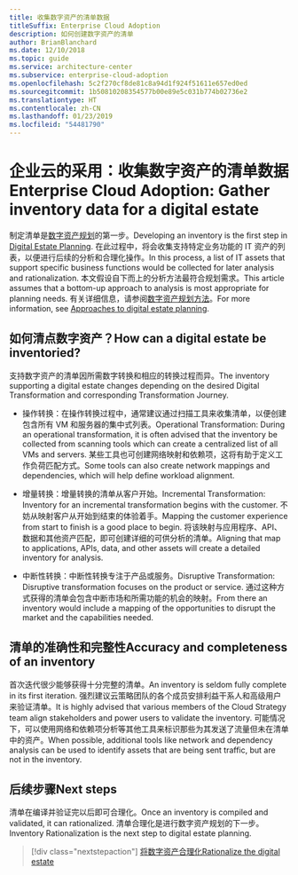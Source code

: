 ```yaml
---
title: 收集数字资产的清单数据
titleSuffix: Enterprise Cloud Adoption
description: 如何创建数字资产的清单
author: BrianBlanchard
ms.date: 12/10/2018
ms.topic: guide
ms.service: architecture-center
ms.subservice: enterprise-cloud-adoption
ms.openlocfilehash: 5c2f270cf8de81c8a94d1f924f51611e657ed0ed
ms.sourcegitcommit: 1b50810208354577b00e89e5c031b774b02736e2
ms.translationtype: HT
ms.contentlocale: zh-CN
ms.lasthandoff: 01/23/2019
ms.locfileid: "54481790"
---
```

# <a name="enterprise-cloud-adoption-gather-inventory-data-for-a-digital-estate"></a><span data-ttu-id="05aa7-103">企业云的采用：收集数字资产的清单数据</span><span class="sxs-lookup"><span data-stu-id="05aa7-103">Enterprise Cloud Adoption: Gather inventory data for a digital estate</span></span>

<span data-ttu-id="05aa7-104">制定清单是[数字资产规划](overview.md)的第一步。</span><span class="sxs-lookup"><span data-stu-id="05aa7-104">Developing an inventory is the first step in [Digital Estate Planning](overview.md).</span></span> <span data-ttu-id="05aa7-105">在此过程中，将会收集支持特定业务功能的 IT 资产的列表，以便进行后续的分析和合理化操作。</span><span class="sxs-lookup"><span data-stu-id="05aa7-105">In this process, a list of IT assets that support specific business functions would be collected for later analysis and rationalization.</span></span> <span data-ttu-id="05aa7-106">本文假设自下而上的分析方法最符合规划需求。</span><span class="sxs-lookup"><span data-stu-id="05aa7-106">This article assumes that a bottom-up approach to analysis is most appropriate for planning needs.</span></span> <span data-ttu-id="05aa7-107">有关详细信息，请参阅[数字资产规划方法](./approach.md)。</span><span class="sxs-lookup"><span data-stu-id="05aa7-107">For more information, see [Approaches to digital estate planning](./approach.md).</span></span>

## <a name="how-can-a-digital-estate-be-inventoried"></a><span data-ttu-id="05aa7-108">如何清点数字资产？</span><span class="sxs-lookup"><span data-stu-id="05aa7-108">How can a digital estate be inventoried?</span></span>

<span data-ttu-id="05aa7-109">支持数字资产的清单因所需数字转换和相应的转换过程而异。</span><span class="sxs-lookup"><span data-stu-id="05aa7-109">The inventory supporting a digital estate changes depending on the desired Digital Transformation and corresponding Transformation Journey.</span></span>

- <span data-ttu-id="05aa7-110">操作转换：在操作转换过程中，通常建议通过扫描工具来收集清单，以便创建包含所有 VM 和服务器的集中式列表。</span><span class="sxs-lookup"><span data-stu-id="05aa7-110">Operational Transformation: During an operational transformation, it is often advised that the inventory be collected from scanning tools which can create a centralized list of all VMs and servers.</span></span> <span data-ttu-id="05aa7-111">某些工具也可创建网络映射和依赖项，这将有助于定义工作负荷匹配方式。</span><span class="sxs-lookup"><span data-stu-id="05aa7-111">Some tools can also create network mappings and dependencies, which will help define workload alignment.</span></span>

- <span data-ttu-id="05aa7-112">增量转换：增量转换的清单从客户开始。</span><span class="sxs-lookup"><span data-stu-id="05aa7-112">Incremental Transformation: Inventory for an incremental transformation begins with the customer.</span></span> <span data-ttu-id="05aa7-113">不妨从映射客户从开始到结束的体验着手。</span><span class="sxs-lookup"><span data-stu-id="05aa7-113">Mapping the customer experience from start to finish is a good place to begin.</span></span> <span data-ttu-id="05aa7-114">将该映射与应用程序、API、数据和其他资产匹配，即可创建详细的可供分析的清单。</span><span class="sxs-lookup"><span data-stu-id="05aa7-114">Aligning that map to applications, APIs, data, and other assets will create a detailed inventory for analysis.</span></span>

- <span data-ttu-id="05aa7-115">中断性转换：中断性转换专注于产品或服务。</span><span class="sxs-lookup"><span data-stu-id="05aa7-115">Disruptive Transformation: Disruptive transformation focuses on the product or service.</span></span> <span data-ttu-id="05aa7-116">通过这种方式获得的清单会包含中断市场和所需功能的机会的映射。</span><span class="sxs-lookup"><span data-stu-id="05aa7-116">From there an inventory would include a mapping of the opportunities to disrupt the market and the capabilities needed.</span></span>

## <a name="accuracy-and-completeness-of-an-inventory"></a><span data-ttu-id="05aa7-117">清单的准确性和完整性</span><span class="sxs-lookup"><span data-stu-id="05aa7-117">Accuracy and completeness of an inventory</span></span>

<span data-ttu-id="05aa7-118">首次迭代很少能够获得十分完整的清单。</span><span class="sxs-lookup"><span data-stu-id="05aa7-118">An inventory is seldom fully complete in its first iteration.</span></span> <span data-ttu-id="05aa7-119">强烈建议云策略团队的各个成员安排利益干系人和高级用户来验证清单。</span><span class="sxs-lookup"><span data-stu-id="05aa7-119">It is highly advised that various members of the Cloud Strategy team align stakeholders and power users to validate the inventory.</span></span> <span data-ttu-id="05aa7-120">可能情况下，可以使用网络和依赖项分析等其他工具来标识那些为其发送了流量但未在清单中的资产。</span><span class="sxs-lookup"><span data-stu-id="05aa7-120">When possible, additional tools like network and dependency analysis can be used to identify assets that are being sent traffic, but are not in the inventory.</span></span>

## <a name="next-steps"></a><span data-ttu-id="05aa7-121">后续步骤</span><span class="sxs-lookup"><span data-stu-id="05aa7-121">Next steps</span></span>

<span data-ttu-id="05aa7-122">清单在编译并验证完以后即可合理化。</span><span class="sxs-lookup"><span data-stu-id="05aa7-122">Once an inventory is compiled and validated, it can rationalized.</span></span> <span data-ttu-id="05aa7-123">清单合理化是进行数字资产规划的下一步。</span><span class="sxs-lookup"><span data-stu-id="05aa7-123">Inventory Rationalization is the next step to digital estate planning.</span></span>

> [!div class="nextstepaction"]
> [<span data-ttu-id="05aa7-124">将数字资产合理化</span><span class="sxs-lookup"><span data-stu-id="05aa7-124">Rationalize the digital estate</span></span>](rationalize.md)